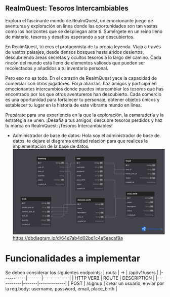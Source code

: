 ## RealmQuest: Tesoros Intercambiables

Explora el fascinante mundo de RealmQuest, un emocionante juego de aventuras y exploración en línea
donde las oportunidades son tan vastas como los horizontes que se despliegan ante ti.
Sumérgete en un reino lleno de misterio, tesoros y desafíos esperando a ser descubiertos.

En RealmQuest, tú eres el protagonista de tu propia leyenda. Viaja a través de vastos paisajes,
desde densos bosques hasta áridos desiertos, descubriendo áreas secretas y ocultos tesoros
a lo largo del camino. Cada rincón del mundo está lleno de elementos valiosos que pueden ser
recolectados y añadidos a tu inventario personal.

Pero eso no es todo. En el corazón de RealmQuest yace la capacidad de comerciar con otros jugadores.
Forja alianzas, haz amigos y participa en emocionantes intercambios donde puedes intercambiar los
tesoros que has encontrado por los que otros aventureros han descubierto. Cada comercio es una
oportunidad para fortalecer tu personaje, obtener objetos únicos y establecer tu lugar en la
historia de este vibrante mundo en línea.

Prepárate para una experiencia en la que la exploración, la camaradería y la estrategia se unen.
¡Desafía a tus amigos, descubre tesoros perdidos
y haz tu marca en RealmQuest: ¡Tesoros Intercambiables!

- Administrador de base de datos:
  Hola soy el administrador de base de datos, te dejare el diagrama entidad relación
  para que realices la implementación de la base de datos.
  ![Diagrama entidad Relación](pictures/RealmQuest.png)
  https://dbdiagram.io/d/64d7ab4d02bd1c4a5eacaf9a

# Funcionalidades a implementar

Se deben considerar los siguientes endpoints:
| routa | -> | /api/v1/users |
|-----------|-------|-------------|
| HTTP VERB | ROUTE | DESCRIPTION |
|-----------|-------|-------------|
| POST | /signup | crear un usuario, enviar por la req.body: username, password, email, place_birth |
